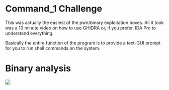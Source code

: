 
# Command_1 Challenge

This was actually the easiest of the pwn/binary exploitation boxes. All it took was a 10 minute video on how to use GHIDRA or, if you prefer, IDA Pro to understand everything.

Basically the entire function of the program is to provide a text-GUI prompt for you to run shell commands on the system.

# Binary analysis

![](https://zherowriteups.s3.amazonaws.com/3_command_1.png)
